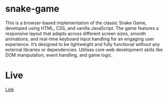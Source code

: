 # snake-game
This is a browser-based implementation of the classic Snake Game, developed using HTML, CSS, and vanilla JavaScript. The game features a responsive layout that adapts across different screen sizes, smooth animations, and real-time keyboard input handling for an engaging user experience. It’s designed to be lightweight and fully functional without any external libraries or dependencies. Utilises core web development skills like DOM manipulation, event handling, and game logic.
# Live 
<a href="https://food4snakegame.netlify.app/"> Link </a>
